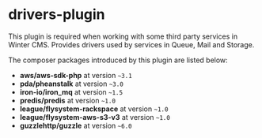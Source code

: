 # drivers-plugin

This plugin is required when working with some third party services in Winter CMS. Provides drivers used by services in Queue, Mail and Storage.

The composer packages introduced by this plugin are listed below:

- **aws/aws-sdk-php** at version `~3.1`
- **pda/pheanstalk** at version `~3.0`
- **iron-io/iron_mq** at version `~1.5`
- **predis/predis** at version `~1.0`
- **league/flysystem-rackspace** at version `~1.0`
- **league/flysystem-aws-s3-v3** at version `~1.0`
- **guzzlehttp/guzzle** at version `~6.0`

